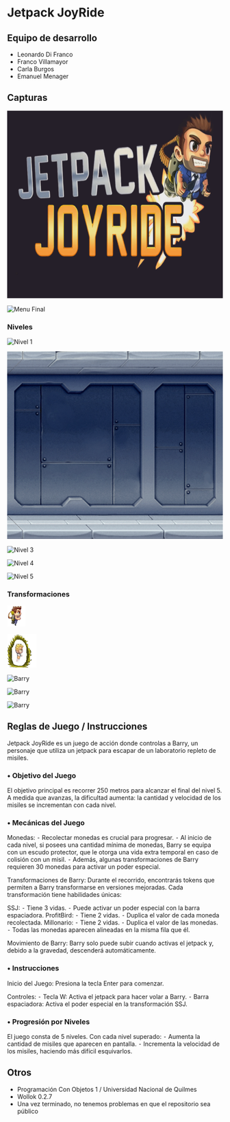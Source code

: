 # Jetpack JoyRide

## Equipo de desarrollo

- Leonardo Di Franco
- Franco Villamayor
- Carla Burgos
- Emanuel Menager

## Capturas

![Menu Inicio](https://raw.githubusercontent.com/obj1unq/2024s2-tp-grupal-juego-2024s2-grupo6/refs/heads/main/assets/menu.png)

![Menu Final]()
### Niveles
![Nivel 1]()

![Nivel 2](https://github.com/obj1unq/2024s2-tp-grupal-juego-2024s2-grupo6/blob/main/assets/fondoo2.png)

![Nivel 3]()

![Nivel 4]()

![Nivel 5]()


### Transformaciones
![Barry Normal](https://raw.githubusercontent.com/obj1unq/2024s2-tp-grupal-juego-2024s2-grupo6/refs/heads/main/assets/barrynormal.png)

![Barry SSJ](https://raw.githubusercontent.com/obj1unq/2024s2-tp-grupal-juego-2024s2-grupo6/refs/heads/main/assets/barrysupersj1.png)

![Barry ]()

![Barry ]()

![Barry ]()

## Reglas de Juego / Instrucciones

Jetpack JoyRide es un juego de acción donde controlas a Barry, un personaje que utiliza un jetpack para escapar de un laboratorio repleto de misiles.

### • Objetivo del Juego
  El objetivo principal es recorrer 250 metros para alcanzar el final del nivel 5. A medida que   avanzas, la dificultad aumenta: la cantidad y velocidad de los misiles se incrementan con cada nivel.

### • Mecánicas del Juego
  Monedas:
    ⁃ Recolectar monedas es crucial para progresar.
    ⁃ Al inicio de cada nivel, si posees una cantidad mínima de monedas, Barry se equipa con un escudo protector, que le otorga una vida extra temporal en caso de colisión con un misil.
    ⁃ Además, algunas transformaciones de Barry requieren 30 monedas para activar un poder especial.
    
  Transformaciones de Barry:
  Durante el recorrido, encontrarás tokens que permiten a Barry transformarse en versiones mejoradas. Cada transformación tiene habilidades únicas:

  SSJ:
    ⁃ Tiene 3 vidas.
    ⁃ Puede activar un poder especial con la barra espaciadora.
  ProfitBird:
    ⁃ Tiene 2 vidas.
    ⁃ Duplica el valor de cada moneda recolectada.
  Millonario:
    ⁃ Tiene 2 vidas.
    ⁃ Duplica el valor de las monedas.
    ⁃ Todas las monedas aparecen alineadas en la misma fila que él.
  
  Movimiento de Barry:
  Barry solo puede subir cuando activas el jetpack y, debido a la gravedad, descenderá automáticamente.
  
### • Instrucciones
  Inicio del Juego: Presiona la tecla Enter para comenzar.
  
  Controles:
    ⁃ Tecla W: Activa el jetpack para hacer volar a Barry.
    ⁃ Barra espaciadora: Activa el poder especial en la transformación SSJ.

### • Progresión por Niveles
  El juego consta de 5 niveles. Con cada nivel superado:
    ⁃ Aumenta la cantidad de misiles que aparecen en pantalla.
    ⁃ Incrementa la velocidad de los misiles, haciendo más difícil esquivarlos.

## Otros

- Programación Con Objetos 1 / Universidad Nacional de Quilmes
- Wollok 0.2.7
- Una vez terminado, no tenemos problemas en que el repositorio sea público
